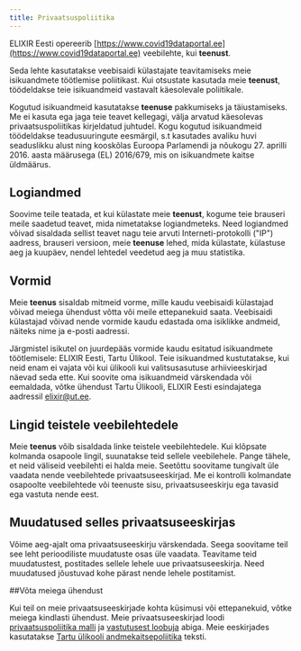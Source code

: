 ```yaml
---
title: Privaatsuspoliitika
---
```


ELIXIR Eesti opereerib [https://www.covid19dataportal.ee](https://www.covid19dataportal.ee) veebilehte, kui **teenust**.

Seda lehte kasutatakse veebisaidi külastajate teavitamiseks meie isikuandmete töötlemise poliitikast. Kui otsustate kasutada meie **teenust**, töödeldakse teie isikuandmeid vastavalt käesolevale poliitikale.

Kogutud isikuandmeid kasutatakse **teenuse** pakkumiseks ja täiustamiseks. Me ei kasuta ega jaga teie teavet kellegagi, välja arvatud käesolevas privaatsuspoliitikas kirjeldatud juhtudel. Kogu kogutud isikuandmeid töödeldakse teadusuuringute eesmärgil, s.t kasutades avaliku huvi seaduslikku alust ning kooskõlas Euroopa Parlamendi ja nõukogu 27. aprilli 2016. aasta määrusega (EL) 2016/679, mis on isikuandmete kaitse üldmäärus.

## Logiandmed

Soovime teile teatada, et kui külastate meie **teenust**, kogume teie brauseri meile saadetud teavet, mida nimetatakse logiandmeteks. Need logiandmed võivad sisaldada sellist teavet nagu teie arvuti Interneti-protokolli ("IP") aadress, brauseri versioon, meie **teenuse** lehed, mida külastate, külastuse aeg ja kuupäev, nendel lehtedel veedetud aeg ja muu statistika.

## Vormid

Meie **teenus** sisaldab mitmeid vorme, mille kaudu veebisaidi külastajad võivad meiega ühendust võtta või meile ettepanekuid saata. Veebisaidi külastajad võivad nende vormide kaudu edastada oma isiklikke andmeid, näiteks nime ja e-posti aadressi.

Järgmistel isikutel on juurdepääs vormide kaudu esitatud isikuandmete töötlemisele: ELIXIR Eesti, Tartu Ülikool. Teie isikuandmed kustutatakse, kui neid enam ei vajata või kui ülikooli kui valitsusasutuse arhiivieeskirjad näevad seda ette. Kui soovite oma isikuandmeid värskendada või eemaldada, võtke ühendust Tartu Ülikooli, ELIXIR Eesti esindajatega aadressil elixir@ut.ee.

## Lingid teistele veebilehtedele

Meie **teenus** võib sisaldada linke teistele veebilehtedele. Kui klõpsate kolmanda osapoole lingil, suunatakse teid sellele veebilehele. Pange tähele, et neid väliseid veebilehti ei halda meie. Seetõttu soovitame tungivalt üle vaadata nende veebilehtede privaatsuseeskirjad. Me ei kontrolli kolmandate osapoolte veebilehtede või teenuste sisu, privaatsuseeskirju ega tavasid ega vastuta nende eest.

## Muudatused selles privaatsuseeskirjas

Võime aeg-ajalt oma privaatsuseeskirju värskendada. Seega soovitame teil see leht perioodiliste muudatuste osas üle vaadata. Teavitame teid muudatustest, postitades sellele lehele uue privaatsuseeskirja. Need muudatused jõustuvad kohe pärast nende lehele postitamist.

##Võta meiega ühendust

Kui teil on meie privaatsuseeskirjade kohta küsimusi või ettepanekuid, võtke meiega kindlasti ühendust. Meie privaatsuseeskirjad loodi [privaatsuspoliitika malli](https://www.privacypolicytemplate.net) ja [vastutusest loobuja](https://www.disclaimergenerator.org/) abiga. Meie eeskirjades kasutatakse [Tartu ülikooli andmekaitsepoliitika](https://www.ut.ee/et/andmekaitsetingimused) teksti.